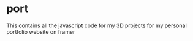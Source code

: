 # port
This contains all the javascript code for my 3D projects for my personal portfolio website on framer

